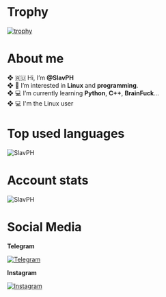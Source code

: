 # Trophy
[![trophy](https://github-profile-trophy.vercel.app/?username=SlavPH&theme=matrix)](https://github.com/ryo-ma/github-profile-trophy)

# About me
**❖** 🇷🇺 Hi, I’m **@SlavPH**                              
**❖** 💜 I’m interested in **Linux** and **programming**.                          
**❖** 💻 I’m currently learning **Python**, **C++**, **BrainFuck**...                      
**❖** 💻 I'm the Linux user                      

# Top used languages
<p><img align="center" src="https://github-readme-stats.vercel.app/api/top-langs?username=SlavPH&show_icons=true&locale=en&layout=compact" alt="SlavPH" /></p>                        
  
# Account stats
<p><img align="center" src="https://github-readme-stats.vercel.app/api?username=SlavPH&show_icons=true&locale=en" alt="SlavPH" /></p>


# Social Media
**Telegram**    <p align="left">
    <a href=https://t.me/theslavph>
            <img src="https://img.shields.io/badge/TheSlavPH-white?style=flat&logo=telegram" align="center" alt="Telegram" />
    </a>
</p>

**Instagram**    <p align="left">
    <a href=https://www.instagram.com/theslavph>
            <img src="https://img.shields.io/badge/theslavph-white?style=flat&logo=instagram" align="center" alt="Instagram" />
    </a>

</p>

